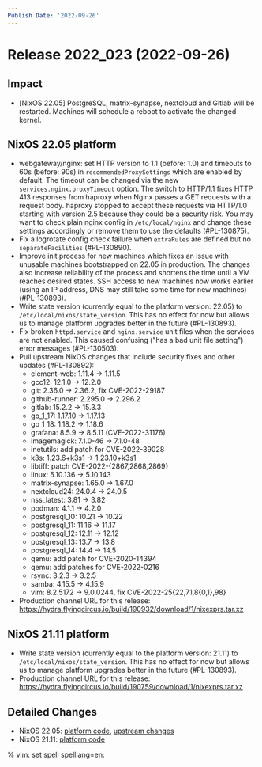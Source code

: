 ```yaml
---
Publish Date: '2022-09-26'
---
```


# Release 2022_023 (2022-09-26)

## Impact

- \[NixOS 22.05\] PostgreSQL, matrix-synapse, nextcloud and Gitlab will be
  restarted. Machines will schedule a reboot to activate the changed kernel.

## NixOS 22.05 platform

- webgateway/nginx: set HTTP version to 1.1 (before: 1.0) and timeouts to 60s
  (before: 90s) in `recommendedProxySettings` which are enabled by default.
  The timeout can be changed via the new `services.nginx.proxyTimeout`
  option. The switch to HTTP/1.1 fixes HTTP 413 responses from haproxy when
  Nginx passes a GET requests with a request body. haproxy stopped to accept
  these requests via HTTP/1.0 starting with version 2.5 because they could be
  a security risk. You may want to check plain nginx config in
  `/etc/local/nginx` and change these settings accordingly or remove them to
  use the defaults (#PL-130875).
- Fix a logrotate config check failure when `extraRules` are defined but no
  `separateFacilities` (#PL-130890).
- Improve init process for new machines which fixes an issue with unusable
  machines bootstrapped on 22.05 in production. The changes also increase
  reliability of the process and shortens the time until a VM reaches desired
  states. SSH access to new machines now works earlier (using an IP address,
  DNS may still take some time for new machines) (#PL-130893).
- Write state version (currently equal to the platform version: 22.05) to
  `/etc/local/nixos/state_version`. This has no effect for now but allows us
  to manage platform upgrades better in the future (#PL-130893).
- Fix broken `httpd.service` and `nginx.service` unit files when the services
  are not enabled. This caused confusing ("has a bad unit file setting")
  error messages (#PL-130503).
- Pull upstream NixOS changes that include security fixes and other updates (#PL-130892):
  - element-web: 1.11.4 -> 1.11.5
  - gcc12: 12.1.0 -> 12.2.0
  - git: 2.36.0 -> 2.36.2, fix CVE-2022-29187
  - github-runner: 2.295.0 -> 2.296.2
  - gitlab: 15.2.2 -> 15.3.3
  - go_1_17: 1.17.10 -> 1.17.13
  - go_1_18: 1.18.2 -> 1.18.6
  - grafana: 8.5.9 -> 8.5.11 (CVE-2022-31176)
  - imagemagick: 7.1.0-46 -> 7.1.0-48
  - inetutils: add patch for CVE-2022-39028
  - k3s: 1.23.6+k3s1 -> 1.23.10+k3s1
  - libtiff: patch CVE-2022-{2867,2868,2869}
  - linux: 5.10.136 -> 5.10.143
  - matrix-synapse: 1.65.0 -> 1.67.0
  - nextcloud24: 24.0.4 -> 24.0.5
  - nss_latest: 3.81 -> 3.82
  - podman: 4.1.1 -> 4.2.0
  - postgresql_10: 10.21 -> 10.22
  - postgresql_11: 11.16 -> 11.17
  - postgresql_12: 12.11 -> 12.12
  - postgresql_13: 13.7 -> 13.8
  - postgresql_14: 14.4 -> 14.5
  - qemu: add patch for CVE-2020-14394
  - qemu: add patches for CVE-2022-0216
  - rsync: 3.2.3 -> 3.2.5
  - samba: 4.15.5 -> 4.15.9
  - vim: 8.2.5172 -> 9.0.0244, fix CVE-2022-25{22,71,8{0,1},98}
- Production channel URL for this release: https://hydra.flyingcircus.io/build/190932/download/1/nixexprs.tar.xz

## NixOS 21.11 platform

- Write state version (currently equal to the platform version: 21.11) to
  `/etc/local/nixos/state_version`. This has no effect for now but allows us
  to manage platform upgrades better in the future (#PL-130893).
- Production channel URL for this release: https://hydra.flyingcircus.io/build/190759/download/1/nixexprs.tar.xz

## Detailed Changes

- NixOS 22.05: [platform code](https://github.com/flyingcircusio/fc-nixos/compare/fc/r2022_022/22.05...00cca916fa528f0260be10370101cd496a39a70d),
  [upstream changes](https://github.com/flyingcircusio/nixpkgs/compare/4831ae4a5287019ec3e0cdc4b65f2c5f83e08460...f31aacb0e776ec6d8a6b3936caf1ad6ea1cbf09b)
- NixOS 21.11: [platform code](https://github.com/flyingcircusio/fc-nixos/compare/fc/r2022_022/21.11...cde99a5d3767e690cb73019d2020173da9a6ee6e)

% vim: set spell spelllang=en:

